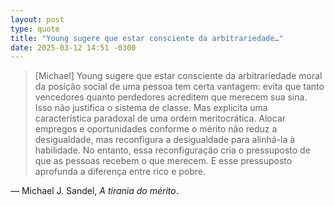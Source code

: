 ```yaml
---
layout: post
type: quote
title: "Young sugere que estar consciente da arbitrariedade…"
date: 2025-03-12 14:51 -0300
---
```

>[Michael] Young sugere que estar consciente da arbitrariedade moral da posição social de uma pessoa tem certa vantagem: evita que tanto vencedores quanto perdedores acreditem que merecem sua sina. Isso não justifica o sistema de classe. Mas explicita uma característica paradoxal de uma ordem meritocrática. Alocar empregos e oportunidades conforme o mérito não reduz a desigualdade, mas reconfigura a desigualdade para alinhá-la à habilidade. No entanto, essa reconfiguração cria o pressuposto de que as pessoas recebem o que merecem. E esse pressuposto aprofunda a diferença entre rico e pobre.

— Michael J. Sandel, _A tirania do mérito_.